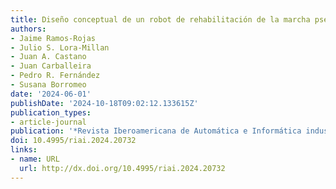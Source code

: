 ```yaml
---
title: Diseño conceptual de un robot de rehabilitación de la marcha pseudoestacionario
authors:
- Jaime Ramos-Rojas
- Julio S. Lora-Millan
- Juan A. Castano
- Juan Carballeira
- Pedro R. Fernández
- Susana Borromeo
date: '2024-06-01'
publishDate: '2024-10-18T09:02:12.133615Z'
publication_types:
- article-journal
publication: '*Revista Iberoamericana de Automática e Informática industrial*'
doi: 10.4995/riai.2024.20732
links:
- name: URL
  url: http://dx.doi.org/10.4995/riai.2024.20732
---
```

